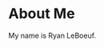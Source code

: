 <html>

  <body>

  <h1> About Me </h1>
 	<p>
    My name is Ryan LeBoeuf.
  </p>

  </body>
</html>
